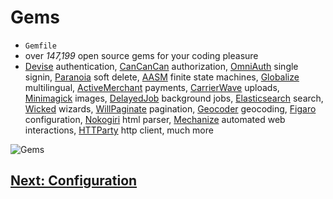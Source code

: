 # Gems
- `Gemfile`
- over _147,199_ open source gems for your coding pleasure
- [Devise](https://github.com/heartcombo/devise) authentication, [CanCanCan](https://github.com/CanCanCommunity/cancancan) authorization, [OmniAuth](https://github.com/omniauth/omniauth) single signin, [Paranoia](https://github.com/rubysherpas/paranoia) soft delete, [AASM](https://github.com/aasm/aasm) finite state machines, [Globalize](https://github.com/globalize/globalize) multilingual, [ActiveMerchant](https://github.com/activemerchant/active_merchant) payments, [CarrierWave](https://github.com/carrierwaveuploader/carrierwave) uploads, [Minimagick](https://github.com/minimagick/minimagick) images, [DelayedJob](https://github.com/collectiveidea/delayed_job) background jobs, [Elasticsearch](https://github.com/elastic/elasticsearch-rails) search, [Wicked](https://github.com/zombocom/wicked) wizards, [WillPaginate](https://github.com/mislav/will_paginate) pagination, [Geocoder](https://github.com/alexreisner/geocoder) geocoding, [Figaro](https://github.com/laserlemon/figaro) configuration, [Nokogiri](https://github.com/sparklemotion/nokogiri) html parser, [Mechanize](https://github.com/sparklemotion/mechanize) automated web interactions, [HTTParty](https://github.com/jnunemaker/httparty) http client, much more

![Gems](https://codica-images-staging.s3.eu-central-1.amazonaws.com/1c848edb0cfd4015a2552e9e4a23bd5e.png)

## [Next: Configuration](11_CONFIG.md)